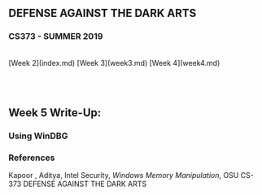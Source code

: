 ## DEFENSE AGAINST THE DARK ARTS
### CS373 - SUMMER 2019
<br>
[Week 2](index.md)  [Week 3](week3.md)  [Week 4](week4.md)

<br><br>
## Week 5 Write-Up:  

### Using WinDBG




### References
Kapoor , Aditya, Intel Security, *Windows Memory Manipulation*, OSU CS-373 DEFENSE AGAINST THE DARK ARTS
